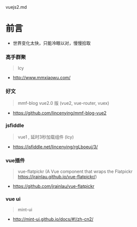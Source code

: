 vuejs2.md


# 前言 #

- 世界变化太快，只能冷眼以对，慢慢拾取 

### 高手群聚

> lcy

- http://www.mmxiaowu.com/

### 好文

> mmf-blog vue2.0 版 (vue2, vue-router, vuex)

- https://github.com/lincenying/mmf-blog-vue2

### jsfiddle

> vue1 , 延时3秒加载组件 (lcy)

- https://jsfiddle.net/lincenying/rgLboeuj/3/


### vue插件

> vue-flatpickr (A Vue component that wraps the Flatpickr https://jrainlau.github.io/vue-flatpickr/)

- https://github.com/jrainlau/vue-flatpickr


### vue ui

> mint-ui

- http://mint-ui.github.io/docs/#!/zh-cn2/  
